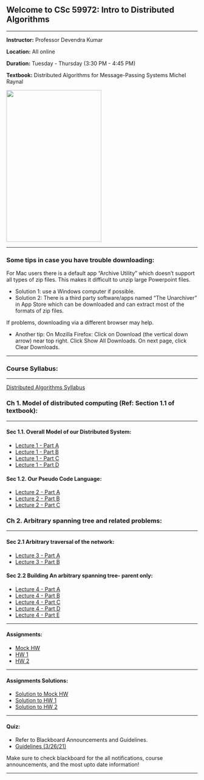 ## Welcome to CSc 59972: Intro to Distributed Algorithms
<hr>

**Instructor:** Professor Devendra Kumar

**Location:** All online

**Duration:** Tuesday - Thursday (3:30 PM - 4:45 PM)

**Textbook:** Distributed Algorithms for Message-Passing Systems Michel Raynal

<img src="https://imgur.com/zf9DCMj.png" width="250" height="400" />

<hr>

### Some tips in case you have trouble downloading:

For Mac users there is a default app “Archive Utility” which doesn’t support all types of zip files. 
This makes it difficult to unzip large Powerpoint files.

- Solution 1: use a Windows computer if possible.
- Solution 2: There is a third party software/apps  named  “The Unarchiver” in App Store which can be downloaded and can extract most of the formats of zip files.

If problems, downloading via a different browser may help. 
- Another tip:
On Mozilla Firefox: Click on Download (the vertical down arrow) near top right. Click Show All Downloads. On next page, click Clear Downloads.

<hr>

### Course Syllabus:
<hr>

<a href="https://cuny907-my.sharepoint.com/:f:/g/personal/devendra_kumar66_login_cuny_edu/Egb0Upvw095Cu9XGun5G4rwBG0-VjvFYQiLj7BBGgxza5Q?e=ctNtkQ">Distributed Algorithms Syllabus</a>

### Ch 1. Model of distributed computing (Ref: Section 1.1 of textbook):
<hr>

#### Sec 1.1. Overall Model of our Distributed System:

- <a href="https://cuny907-my.sharepoint.com/:u:/g/personal/devendra_kumar66_login_cuny_edu/ER1u7eXtdk1CtXet3fdd2moB_0qTdETQ1jlY2BqkCeVXdA?e=C99fXW">Lecture 1 - Part A</a>
- <a href="https://cuny907-my.sharepoint.com/:u:/g/personal/devendra_kumar66_login_cuny_edu/EbyPenSmaBpLuAIaK_vrMJwBDuZ2pODE6eFfR7snoIUSFQ?e=0bHKXM">Lecture 1 - Part B</a>
- <a href="https://cuny907-my.sharepoint.com/:u:/g/personal/devendra_kumar66_login_cuny_edu/EXTbDGj3pPdNvUdr96l7q9sB6XcOnEqEBXtD2Dua_v90Nw?e=h4BiSj">Lecture 1 - Part C</a>
- <a href="https://cuny907-my.sharepoint.com/:f:/g/personal/devendra_kumar66_login_cuny_edu/ElrudrUqA4VMqvIKJgA_ZDEBtmrIh1qaRRQqdGxlEOKJ0g?e=X6kQ9M">Lecture 1 - Part D</a>

#### Sec 1.2. Our Pseudo Code Language:

- <a href="https://cuny907-my.sharepoint.com/:u:/g/personal/devendra_kumar66_login_cuny_edu/ERJW9mM71VVFvKFMfmJ_cK4BS4DJD5a-39yYX-rVup7hRg?e=y7sEXs">Lecture 2 - Part A</a>
- <a href="https://cuny907-my.sharepoint.com/:u:/g/personal/devendra_kumar66_login_cuny_edu/Ea80l9IKmrFAoTcvLeqNhEMBAR1aUL_gbmnnlooJ1_9jYg?e=1dWWB7">Lecture 2 - Part B</a>
- <a href="https://cuny907-my.sharepoint.com/:u:/g/personal/devendra_kumar66_login_cuny_edu/ES85CkKfdaZHnE0WMerJcKkBIo8uv4-xyKu4sO05FP6wFw?e=EwaUa0">Lecture 2 - Part C</a>

### Ch 2. Arbitrary spanning tree and related problems:
<hr>

#### Sec 2.1 Arbitrary traversal of the network:

- <a href="https://cuny907-my.sharepoint.com/:u:/g/personal/devendra_kumar66_login_cuny_edu/EdO2OzLrpDpLtng-DVZWzYIBrNGQq84Nz_HExBCrGs1Vsw?e=pw6Enn">Lecture 3 - Part A</a>
- <a href="https://cuny907-my.sharepoint.com/:u:/g/personal/devendra_kumar66_login_cuny_edu/ERfu9rdwOMtCn7p1Ht6Bc4IBkDBKLaJYnw1_ktXcAlyNTA?e=USbTfb">Lecture 3 - Part B</a>

#### Sec 2.2 Building An arbitrary spanning tree- parent only:

- <a href="https://cuny907-my.sharepoint.com/personal/devendra_kumar66_login_cuny_edu/_layouts/15/onedrive.aspx?originalPath=aHR0cHM6Ly9jdW55OTA3LW15LnNoYXJlcG9pbnQuY29tLzpmOi9nL3BlcnNvbmFsL2RldmVuZHJhX2t1bWFyNjZfbG9naW5fY3VueV9lZHUvRWdiMFVwdncwOTVDdTlYR3VuNUc0cndCRzAtVmp2RllRaUxqN0JCR2d4emE1UT9ydGltZT1hMHltb0EzeDJFZw&id=%2Fpersonal%2Fdevendra%5Fkumar66%5Flogin%5Fcuny%5Fedu%2FDocuments%2F21sp%2D%2Ddistr%20algs%2FCh%202%2E%20Arbitrary%20Spanning%20Tree%20and%20Related%20Problems%2FSec%202%2E1%2E%20Arbitrary%20traversal%20of%20the%20network%2Faudio%20Part%20A%2D%2Dsec%202%2E1%20Arbitrary%20traversal%20of%20the%20network%2Ezip&parent=%2Fpersonal%2Fdevendra%5Fkumar66%5Flogin%5Fcuny%5Fedu%2FDocuments%2F21sp%2D%2Ddistr%20algs%2FCh%202%2E%20Arbitrary%20Spanning%20Tree%20and%20Related%20Problems%2FSec%202%2E1%2E%20Arbitrary%20traversal%20of%20the%20network">Lecture 4 - Part A</a>
- <a href="https://cuny907-my.sharepoint.com/personal/devendra_kumar66_login_cuny_edu/_layouts/15/onedrive.aspx?originalPath=aHR0cHM6Ly9jdW55OTA3LW15LnNoYXJlcG9pbnQuY29tLzpmOi9nL3BlcnNvbmFsL2RldmVuZHJhX2t1bWFyNjZfbG9naW5fY3VueV9lZHUvRWdiMFVwdncwOTVDdTlYR3VuNUc0cndCRzAtVmp2RllRaUxqN0JCR2d4emE1UT9ydGltZT1hMHltb0EzeDJFZw&id=%2Fpersonal%2Fdevendra%5Fkumar66%5Flogin%5Fcuny%5Fedu%2FDocuments%2F21sp%2D%2Ddistr%20algs%2FCh%202%2E%20Arbitrary%20Spanning%20Tree%20and%20Related%20Problems%2FSec%202%2E1%2E%20Arbitrary%20traversal%20of%20the%20network%2Faudio%20part%20B%20sec%202%2E1%20Arbitrary%20Traversal%20of%20the%20network%2Ezip&parent=%2Fpersonal%2Fdevendra%5Fkumar66%5Flogin%5Fcuny%5Fedu%2FDocuments%2F21sp%2D%2Ddistr%20algs%2FCh%202%2E%20Arbitrary%20Spanning%20Tree%20and%20Related%20Problems%2FSec%202%2E1%2E%20Arbitrary%20traversal%20of%20the%20network">Lecture 4 - Part B</a>
- <a href="https://cuny907-my.sharepoint.com/personal/devendra_kumar66_login_cuny_edu/_layouts/15/onedrive.aspx?originalPath=aHR0cHM6Ly9jdW55OTA3LW15LnNoYXJlcG9pbnQuY29tLzpmOi9nL3BlcnNvbmFsL2RldmVuZHJhX2t1bWFyNjZfbG9naW5fY3VueV9lZHUvRWdiMFVwdncwOTVDdTlYR3VuNUc0cndCRzAtVmp2RllRaUxqN0JCR2d4emE1UT9ydGltZT1hMHltb0EzeDJFZw&id=%2Fpersonal%2Fdevendra%5Fkumar66%5Flogin%5Fcuny%5Fedu%2FDocuments%2F21sp%2D%2Ddistr%20algs%2FCh%202%2E%20Arbitrary%20Spanning%20Tree%20and%20Related%20Problems%2FSec%202%2E1%2E%20Arbitrary%20traversal%20of%20the%20network%2Faudio%20Part%20C%2D%2Dsec%202%2E1%20Arbitrary%20Traversal%20of%20the%20Network%2Ezip&parent=%2Fpersonal%2Fdevendra%5Fkumar66%5Flogin%5Fcuny%5Fedu%2FDocuments%2F21sp%2D%2Ddistr%20algs%2FCh%202%2E%20Arbitrary%20Spanning%20Tree%20and%20Related%20Problems%2FSec%202%2E1%2E%20Arbitrary%20traversal%20of%20the%20network">Lecture 4 - Part C</a>
- <a href="https://cuny907-my.sharepoint.com/personal/devendra_kumar66_login_cuny_edu/_layouts/15/onedrive.aspx?originalPath=aHR0cHM6Ly9jdW55OTA3LW15LnNoYXJlcG9pbnQuY29tLzpmOi9nL3BlcnNvbmFsL2RldmVuZHJhX2t1bWFyNjZfbG9naW5fY3VueV9lZHUvRWdiMFVwdncwOTVDdTlYR3VuNUc0cndCRzAtVmp2RllRaUxqN0JCR2d4emE1UT9ydGltZT1hMHltb0EzeDJFZw&id=%2Fpersonal%2Fdevendra%5Fkumar66%5Flogin%5Fcuny%5Fedu%2FDocuments%2F21sp%2D%2Ddistr%20algs%2FCh%202%2E%20Arbitrary%20Spanning%20Tree%20and%20Related%20Problems%2FSec%202%2E1%2E%20Arbitrary%20traversal%20of%20the%20network%2Faudio%20part%20D%2D%2Dsec%202%2E1%20Arbitrary%20Traversal%20of%20network%2Ezip&parent=%2Fpersonal%2Fdevendra%5Fkumar66%5Flogin%5Fcuny%5Fedu%2FDocuments%2F21sp%2D%2Ddistr%20algs%2FCh%202%2E%20Arbitrary%20Spanning%20Tree%20and%20Related%20Problems%2FSec%202%2E1%2E%20Arbitrary%20traversal%20of%20the%20network">Lecture 4 - Part D</a>
- <a href="https://cuny907-my.sharepoint.com/personal/devendra_kumar66_login_cuny_edu/_layouts/15/onedrive.aspx?originalPath=aHR0cHM6Ly9jdW55OTA3LW15LnNoYXJlcG9pbnQuY29tLzpmOi9nL3BlcnNvbmFsL2RldmVuZHJhX2t1bWFyNjZfbG9naW5fY3VueV9lZHUvRWdiMFVwdncwOTVDdTlYR3VuNUc0cndCRzAtVmp2RllRaUxqN0JCR2d4emE1UT9ydGltZT1hMHltb0EzeDJFZw&id=%2Fpersonal%2Fdevendra%5Fkumar66%5Flogin%5Fcuny%5Fedu%2FDocuments%2F21sp%2D%2Ddistr%20algs%2FCh%202%2E%20Arbitrary%20Spanning%20Tree%20and%20Related%20Problems%2FSec%202%2E1%2E%20Arbitrary%20traversal%20of%20the%20network%2Faudio%20Part%20E%2D%2Dsec%202%2E1%20Arbitrary%20Traversals%20of%20the%20network%2Ezip&parent=%2Fpersonal%2Fdevendra%5Fkumar66%5Flogin%5Fcuny%5Fedu%2FDocuments%2F21sp%2D%2Ddistr%20algs%2FCh%202%2E%20Arbitrary%20Spanning%20Tree%20and%20Related%20Problems%2FSec%202%2E1%2E%20Arbitrary%20traversal%20of%20the%20network">Lecture 4 - Part E</a>

<hr>

#### Assignments:
- <a href="https://docs.google.com/document/d/1f3vmww7-9mbOREmRvEuoxL0YKtgx0KEuqizIdHOFGCE/edit?usp=sharing">Mock HW</a>
- <a href="#">HW 1</a>
- <a href="https://docs.google.com/document/d/1Y4jtR-et8dEa7pn_PahLBGrCZ-3a33iW0CsT_72rgBU/edit?usp=sharing">HW 2</a>

<hr>

#### Assignments Solutions:

- <a href="https://docs.google.com/document/d/1y7tb7XP0TgPdKu0pJ0Fg4VJwMUg-jIQq1jadrW9-QYg/edit?usp=sharing">Solution to Mock HW</a>
- <a href="https://docs.google.com/document/d/1q43eDpIniILlT4FG7HYkcXyLjAACSyYtMRg3YdiOP0Q/edit?usp=sharing">Solution to HW 1</a>
- <a href="https://docs.google.com/document/d/1t81G15DHmpWbo12Gwh9GiMvEDRjwwuHwblwTx2nuy6Y/edit?usp=sharing">Solution to HW 2</a>

<hr>

#### Quiz:

- Refer to Blackboard Announcements and Guidelines. 
- <a href="https://docs.google.com/document/d/1R7XXDzz9k5EltmwNe565TYj76_uAC9lPYmQLzXW2R8E/edit?usp=sharing">Guidelines (3/26/21)</a>

Make sure to check blackboard for the all notifications, course announcements, and the most upto date information! 

<hr>
